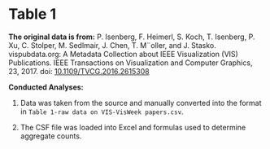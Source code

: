 # Table 1

**The original data is from:**
P. Isenberg, F. Heimerl, S. Koch, T. Isenberg, P. Xu, C. Stolper, M. Sedlmair, J. Chen, T. M¨oller, and J. Stasko.  vispubdata.org: A Metadata Collection about IEEE Visualization (VIS) Publications. IEEE Transactions on Visualization and Computer Graphics, 23, 2017. doi: [10.1109/TVCG.2016.2615308](https://doi.org/10.1109/TVCG.2016.2615308)

**Conducted Analyses:**
1. Data was taken from the source and manually converted into the format in `Table 1-raw data on VIS-VisWeek papers.csv`.

2. The CSF file was loaded into Excel and formulas used to determine aggregate counts.

